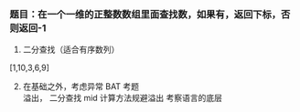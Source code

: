 ### 题目：在一个一维的正整数数组里面查找数，如果有，返回下标，否则返回-1
1. 二分查找（适合有序数列）    

[1,10,3,6,9] 

2. 在基础之外，考虑异常 BAT 考题        
溢出， 二分查找 mid 计算方法规避溢出 
考察语言的底层